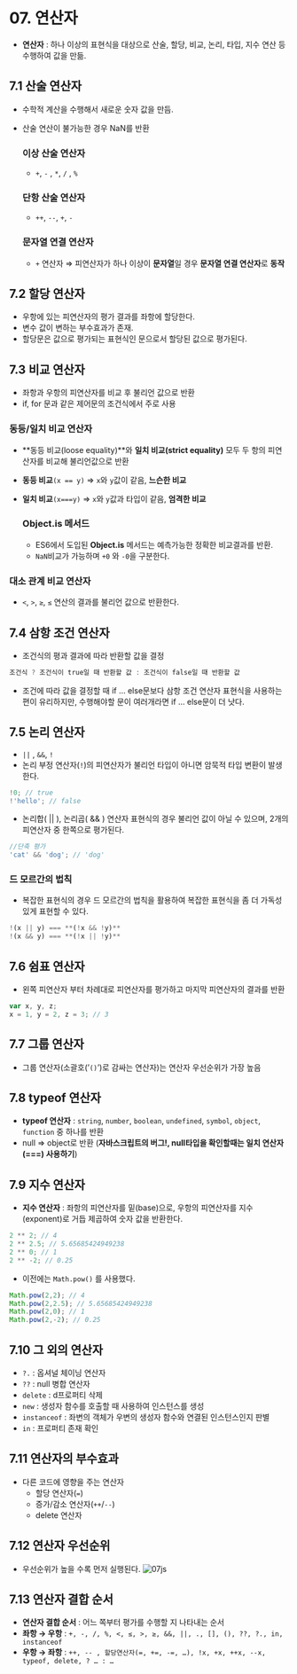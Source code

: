# 07. 연산자

- **연산자** : 하나 이상의 표현식을 대상으로 산술, 할당, 비교, 논리, 타입, 지수 연산 등 수행하여 값을 만듦.

## 7.1 산술 연산자

- 수학적 계산을 수행해서 새로운 숫자 값을 만듬.
- 산술 연산이 불가능한 경우 NaN를 반환
    
    ### 이상 산술 연산자
    
    - `+`, `-` , `*`, `/` , `%`
    
    ### 단항 산술 연산자
    
    - `++`, `--`, `+`, `-`
    
    ### 문자열 연결 연산자
    
    - `+` 연산자 ⇒ 피연산자가 하나 이상이 **문자열**일 경우 **문자열 연결 연산자**로 **동작**

## 7.2 할당 연산자

- 우항에 있는 피연산자의 평가 결과를 좌항에 할당한다.
- 변수 값이 변하는 부수효과가 존재.
- 할당문은 값으로 평가되는 표현식인 문으로서 할당된 값으로 평가된다.

## 7.3 비교 연산자

- 좌항과 우항의 피연산자를 비교 후 불리언 값으로 반환
- if, for 문과 같은 제어문의 조건식에서 주로 사용

### 동등/일치 비교 연산자

- **동등 비교(loose equality)**와 **일치 비교(strict equality)** 모두 두 항의 피연산자를 비교해 불리언값으로 반환
- **동등 비교**`(x == y)` ⇒  `x`와 `y`값이 같음, **느슨한 비교**
- **일치 비교**`(x===y)` ⇒ `x`와 `y`값과 타입이 같음, **엄격한 비교**
    
    ### Object.is 메서드
    
    - ES6에서 도입된 **Object.is** 메서드는 예측가능한 정확한 비교결과를 반환.
    - `NaN`비교가 가능하며 `+0` 와 `-0`을 구분한다.

### 대소 관계 비교 연산자

- `<`, `>`, `≥`, `≤` 연산의 결과를 불리언 값으로 반환한다.

## 7.4 삼항 조건 연산자

- 조건식의 평과 결과에 따라 반환할 값을 결정

```jsx
조건식 ? 조건식이 true일 때 반환할 값 : 조건식이 false일 때 반환할 값
```

- 조건에 따라 값을 결정할 때 if … else문보다 삼항 조건 연산자 표현식을 사용하는 편이 유리하지만, 수행해야할 문이 여러개라면 if … else문이 더 낫다.

## 7.5 논리 연산자

- `||` , `&&`, `!`
- 논리 부정 연산자(`!`)의 피연산자가 불리언 타입이 아니면 암묵적 타입 변환이 발생한다.

```jsx
!0; // true
!'hello'; // false
```

- 논리합( || ), 논리곱( && ) 연산자 표현식의 경우 불리언 값이 아닐 수 있으며, 2개의 피연산자 중 한쪽으로 평가된다.

```jsx
//단축 평가
'cat' && 'dog'; // 'dog'
```

### **드 모르간의 법칙**

- 복잡한 표현식의 경우 드 모르간의 법칙을 활용하여 복잡한 표현식을 좀 더 가독성있게 표현할 수 있다.

```jsx
!(x || y) === **(!x && !y)**
!(x && y) === **(!x || !y)**
```

## 7.6 쉼표 연산자

- 왼쪽 피연산자 부터 차례대로 피연산자를 평가하고 마지막 피연산자의 결과를 반환

```jsx
var x, y, z;
x = 1, y = 2, z = 3; // 3
```

## 7.7 그룹 연산자

- 그룹 연산자(소괄호(’`()`’)로 감싸는 연산자)는 연산자 우선순위가 가장 높음

## 7.8 typeof 연산자

- **typeof 연산자** : `string`, `number`, `boolean`, `undefined`, `symbol`, `object`, `function` 중 하나를 반환
- null ⇒ object로 반환 (**자바스크립트의 버그!, null타입을 확인할때는 일치 연산자(===) 사용하기**)

## 7.9 지수 연산자

- **지수 연산자** : 좌항의 피연산자를 밑(base)으로, 우항의 피연산자를 지수(exponent)로 거듭 제곱하여 숫자 값을 반환한다.

```jsx
2 ** 2; // 4
2 ** 2.5; // 5.65685424949238
2 ** 0; // 1
2 ** -2; // 0.25
```

- 이전에는 `Math.pow()` 를 사용했다.

```jsx
Math.pow(2,2); // 4
Math.pow(2,2.5); // 5.65685424949238
Math.pow(2,0); // 1
Math.pow(2,-2); // 0.25
```

## 7.10 그 외의 연산자

- `?.` : 옵셔널 체이닝 연산자
- `??` : null 병합 연산자
- `delete` : d프로퍼티 삭제
- `new` : 생성자 함수를 호출할 때 사용하여 인스턴스를 생성
- `instanceof` : 좌변의 객체가 우변의 생성자 함수와 연결된 인스턴스인지 판별
- `in` : 프로퍼티 존재 확인

## 7.11 연산자의 부수효과

- 다른 코드에 영향을 주는 연산자
    - 할당 연산자(`=`)
    - 증가/감소 연산자(`++`/`--`)
    - delete 연산자

## 7.12 연산자 우선순위

- 우선순위가 높을 수록 먼저 실행된다.
![07js](https://user-images.githubusercontent.com/46212602/173376498-c718a7f2-fba3-4caa-bce2-78c8678fefc9.png)
## 7.13 연산자 결합 순서

- **연산자 결합 순서** : 어느 쪽부터 평가를 수행할 지 나타내는 순서
- **좌항 → 우항** : `+, -, /, %, <, ≤, >, ≥, &&, ||, ., [], (), ??, ?., in, instanceof`
- **우항 → 좌항** : `++, -- , 할당연산자(=, +=, -=, …), !x, +x, ++x, --x, typeof, delete, ? … : …`

